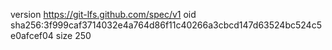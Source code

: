 version https://git-lfs.github.com/spec/v1
oid sha256:3f999caf3714032e4a764d86f11c40266a3cbcd147d63524bc524c5e0afcef04
size 250
